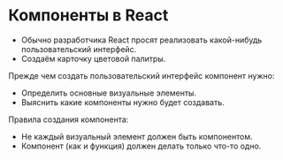 # Компоненты в React
* Обычно разработчика React просят реализовать какой-нибудь пользовательский интерфейс.
* Создаём карточку цветовой палитры.

Прежде чем создать пользовательский интерфейс компонент нужно:
* Определить основные визуальные элементы.
* Выяснить какие компоненты нужно будет создавать.

Правила создания компонента:
* Не каждый визуальный элемент должен быть компонентом.
* Компонент (как и функция) должен делать только что-то одно.
